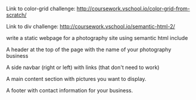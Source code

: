 Link to color-grid challenge: http://coursework.vschool.io/color-grid-from-scratch/

Link to div challenge:
http://coursework.vschool.io/semantic-html-2/

write a static webpage for a photography site using semantic html include

A header at the top of the page with the name of your photography business

A side navbar (right or left) with links (that don't need to work)

A main content section with pictures you want to display.

A footer with contact information for your business.

